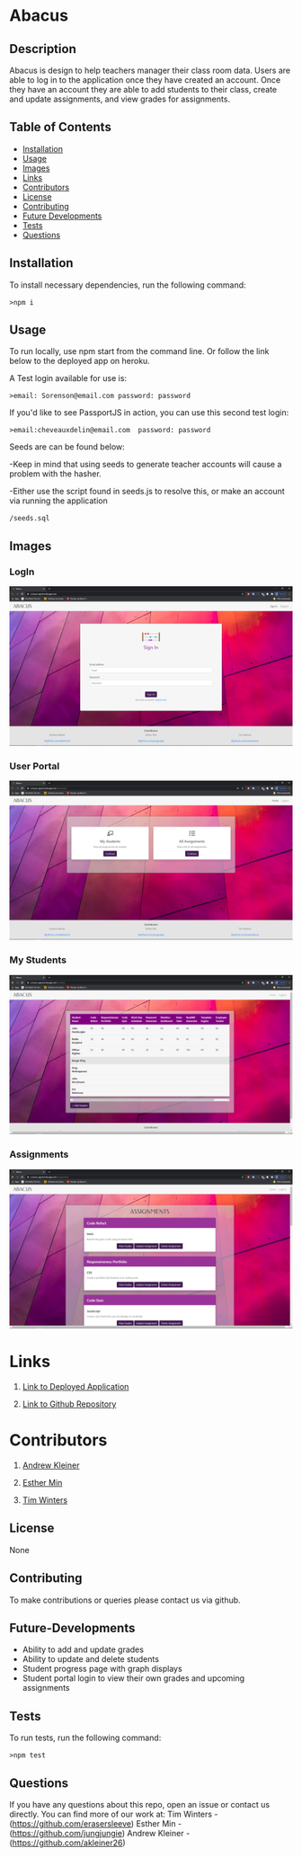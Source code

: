 # Abacus
  
  ## Description
  Abacus is design to help teachers manager their class room data. Users are able to log in to the application once they have created an account. Once they have an account they are able to add students to their class, create and update assignments, and view grades for assignments.
  ## Table of Contents
  *  [Installation](#Installation)
  *  [Usage](#Usage)
  *  [Images](#images)
  *  [Links](#Links)
  *  [Contributors](#Contributors)
  *  [License](#License)
  *  [Contributing](#Contributing)
  *  [Future Developments](#Future-Developments)
  *  [Tests](#Tests)
  *  [Questions](#Questions)
  ## Installation
  To install necessary dependencies, run the following command:

    >npm i

  ## Usage
  To run locally, use npm start from the command line. Or follow the link below to the deployed app on heroku.

  A Test login available for use is: 
    
    >email: Sorenson@email.com password: password

  If you'd like to see PassportJS in action, you can use this second test login: 
    
    >email:cheveauxdelin@email.com  password: password
  Seeds are can be found below: 

  -Keep in mind that using seeds to generate teacher accounts will cause a problem with the hasher.

  -Either use the script found in seeds.js to resolve this, or make an account via running the application
    
    /seeds.sql

  
  ## Images

  ### LogIn
  <img src="./public/assets/Capture%20d’écran%20(38).png" alt="Screenshot of entering site">

  ### User Portal
  <img src="./public/assets/Capture%20d’écran%20(39).png" alt="Screenshot of the User portal">
 
 ### My Students
 <img src="./public/assets/Capture%20d’écran%20(40).png" alt="Screenshot of the students Portal">

### Assignments
<img src="./public/assets/Capture%20d’écran%20(41).png" alt="Screenshot of assignments portal">

  # Links

  1. [Link to Deployed Application](https://github.com/erasersleeve/Abacus)

  2. [Link to Github Repository](https://github.com/erasersleeve/Abacus)

  # Contributors

  1. [Andrew Kleiner](https://github.com/akleiner26)

  2. [Esther Min](https://github.com/jungjungie)  

  3. [Tim Winters](https://github.com/erasersleeve)



  ## License
  None
  ## Contributing
  To make contributions or queries please contact us via github.
  ## Future-Developments
  - Ability to add and update grades
  - Ability to update and delete students
  - Student progress page with graph displays 
  - Student portal login to view their own grades and upcoming assignments
  ## Tests
  To run tests, run the following command:
    
    >npm test
  
  ## Questions
  If you have any questions about this repo, open an issue or contact us directly. You can find more of our work at:
  Tim Winters - (https://github.com/erasersleeve)
  Esther Min - (https://github.com/jungjungie)
  Andrew Kleiner - (https://github.com/akleiner26)
  
